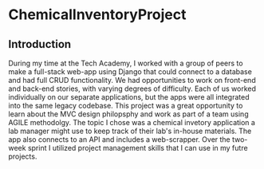 # ChemicalInventoryProject

## Introduction
During my time at the Tech Academy, I worked with a group of peers to make a full-stack web-app using Django that could connect to a database and had full CRUD functionality. We had opportunities to work on front-end and back-end stories, with varying degrees of difficulty. Each of us worked individually on our separate applications, but the apps were all integrated into the same legacy codebase. This project was a great opportunity to learn about the MVC design philopsphy and work as part of a team using AGILE methodolgy. The topic I chose was a chemical invetory application a lab manager might use to keep track of their lab's in-house materials. The app also connects to an API and includes a web-scrapper. Over the two-week sprint I utilized project management skills that I can use in my futre projects. 


